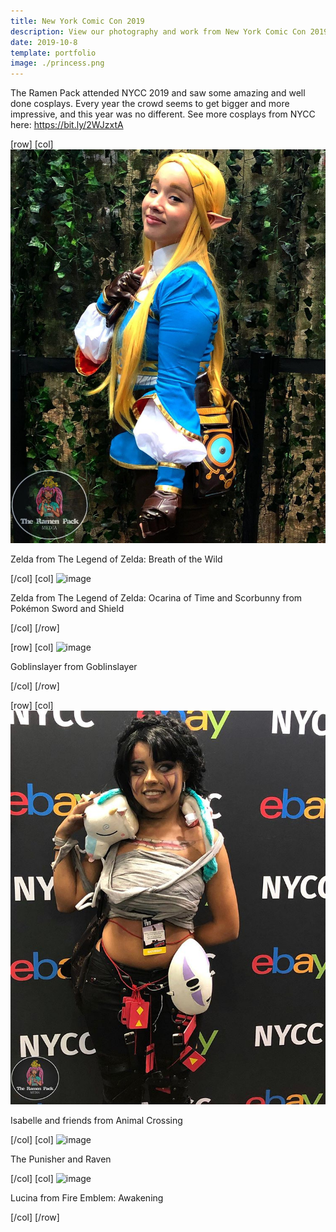 ```yaml
---
title: New York Comic Con 2019
description: View our photography and work from New York Comic Con 2019
date: 2019-10-8
template: portfolio
image: ./princess.png
---
```


The Ramen Pack attended NYCC 2019 and saw some amazing and well done cosplays. Every year the crowd seems to get bigger and more impressive, and this year was no different. See more cosplays from NYCC here: https://bit.ly/2WJzxtA

[row]
[col]
![image](./nycczelda.png)

Zelda from The Legend of Zelda: Breath of the Wild

[/col]
[col]
![image](https://scontent-lga3-1.cdninstagram.com/vp/209c0a1e372b34a931340cc56eb5a436/5E4EB043/t51.2885-15/e35/p1080x1080/70761497_769910970107130_8739482478857714805_n.jpg?_nc_ht=scontent-lga3-1.cdninstagram.com&_nc_cat=106)

Zelda from The Legend of Zelda: Ocarina of Time and Scorbunny from Pokémon Sword and Shield

[/col]
[/row]

[row]
[col]
![image](./NYCC22.png)

Goblinslayer from Goblinslayer

[/col]
[/row]

[row]
[col]
![image](princess.png)

Isabelle and friends from Animal Crossing

[/col]
[col]
![image](https://scontent-lga3-1.cdninstagram.com/vp/9eec5dd61db26f93bfde88b54b53d559/5E48D6E3/t51.2885-15/sh0.08/e35/p750x750/71775674_1263668220473603_4806182970893193261_n.jpg?_nc_ht=scontent-lga3-1.cdninstagram.com&_nc_cat=111)

The Punisher and Raven

[/col]
[col]
![image](https://scontent-lga3-1.cdninstagram.com/vp/efa17921f0feebeb994a71b09d465773/5E4A6A8D/t51.2885-15/sh0.08/e35/p750x750/69117975_164506628067383_8882890689100109136_n.jpg?_nc_ht=scontent-lga3-1.cdninstagram.com&_nc_cat=111)

Lucina from Fire Emblem: Awakening

[/col]
[/row]
